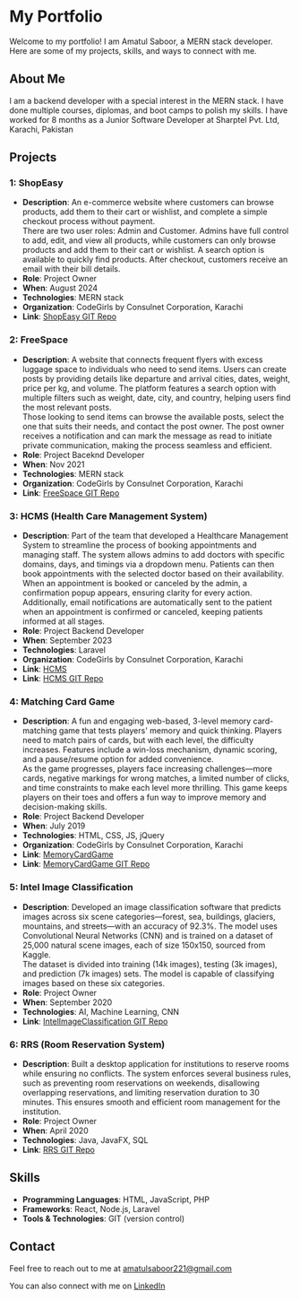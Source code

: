 # My Portfolio

Welcome to my portfolio! I am Amatul Saboor, a MERN stack developer. Here are some of my projects, skills, and ways to connect with me.

## About Me

I am a backend developer with a special interest in the MERN stack. I have done multiple courses, diplomas, and boot camps to polish my skills.
I have worked for 8 months as a Junior Software Developer at Sharptel Pvt. Ltd, Karachi, Pakistan

## Projects

### 1: ShopEasy
- **Description**:  An e-commerce website where customers can browse products, add them to their cart or wishlist, and complete a simple checkout process without payment.  
There are two user roles: Admin and Customer. Admins have full control to add, edit, and view all products, while customers can only browse products and add them to their cart or wishlist. A search option is available to quickly find products. After checkout, customers receive an email with their bill details.
- **Role**: Project Owner
- **When**: August 2024
- **Technologies**: MERN stack
- **Organization**: CodeGirls by Consulnet Corporation, Karachi
- **Link**: [ShopEasy GIT Repo](https://github.com/AmatulSaboor/shopeasy)

### 2: FreeSpace
- **Description**:  A website that connects frequent flyers with excess luggage space to individuals who need to send items. Users can create posts by providing details like departure and arrival cities, dates, weight, price per kg, and volume. The platform features a search option with multiple filters such as weight, date, city, and country, helping users find the most relevant posts.  
Those looking to send items can browse the available posts, select the one that suits their needs, and contact the post owner.
The post owner receives a notification and can mark the message as read to initiate private communication, making the process seamless and efficient.
- **Role**: Project Baceknd Developer
- **When**: Nov 2021
- **Technologies**: MERN stack
- **Organization**: CodeGirls by Consulnet Corporation, Karachi
- **Link**: [FreeSpace GIT Repo](https://github.com/AmatulSaboor/FreeSpace-app)
  
### 3: HCMS (Health Care Management System)
- **Description**: Part of the team that developed a Healthcare Management System to streamline the process of booking appointments and managing staff. The system allows admins to add doctors with specific domains, days, and timings via a dropdown menu. Patients can then book appointments with the selected doctor based on their availability.  
When an appointment is booked or canceled by the admin, a confirmation popup appears, ensuring clarity for every action. Additionally, email notifications are automatically sent to the patient when an appointment is confirmed or canceled, keeping patients informed at all stages.
- **Role**: Project Backend Developer
- **When**: September 2023
- **Technologies**: Laravel
- **Organization**: CodeGirls by Consulnet Corporation, Karachi
- **Link**: [HCMS](https://cnet-web.consulnet.net/Health-care/index.php/login)
- **Link**: [HCMS GIT Repo](https://github.com/AmatulSaboor/HealthCareManagementSystem.git)
  
### 4: Matching Card Game
- **Description**:  A fun and engaging web-based, 3-level memory card-matching game that tests players' memory and quick thinking. Players need to match pairs of cards, but with each level, the difficulty increases. Features include a win-loss mechanism, dynamic scoring, and a pause/resume option for added convenience.  
As the game progresses, players face increasing challenges—more cards, negative markings for wrong matches, a limited number of clicks, and time constraints to make each level more thrilling. This game keeps players on their toes and offers a fun way to improve memory and decision-making skills.
- **Role**: Project Backend Developer
- **When**: July 2019
- **Technologies**: HTML, CSS, JS, jQuery
- **Organization**: CodeGirls by Consulnet Corporation, Karachi
- **Link**: [MemoryCardGame](https://amatulsaboor.github.io/MemoryCardApp/)
- **Link**: [MemoryCardGame GIT Repo](https://github.com/AmatulSaboor/MemoryCardApp.git)
  
### 5: Intel Image Classification
- **Description**:  Developed an image classification software that predicts images across six scene categories—forest, sea, buildings, glaciers, mountains, and streets—with an accuracy of 92.3%. The model uses Convolutional Neural Networks (CNN) and is trained on a dataset of 25,000 natural scene images, each of size 150x150, sourced from Kaggle.  
The dataset is divided into training (14k images), testing (3k images), and prediction (7k images) sets. The model is capable of classifying images based on these six categories.
- **Role**: Project Owner
- **When**: September 2020
- **Technologies**: AI, Machine Learning, CNN
- **Link**: [IntelImageClassification GIT Repo](https://github.com/AmatulSaboor/MSc_project)
  
### 6: RRS (Room Reservation System)
- **Description**:  Built a desktop application for institutions to reserve rooms while ensuring no conflicts. The system enforces several business rules, such as preventing room reservations on weekends, disallowing overlapping reservations, and limiting reservation duration to 30 minutes. This ensures smooth and efficient room management for the institution.
- **Role**: Project Owner
- **When**: April 2020
- **Technologies**: Java, JavaFX, SQL
- **Link**: [RRS GIT Repo](https://github.com/AmatulSaboor/UoBD_RRS_Student.git)
  
## Skills

- **Programming Languages**: HTML, JavaScript, PHP
- **Frameworks**: React, Node.js, Laravel
- **Tools & Technologies**: GIT (version control)

## Contact

Feel free to reach out to me at amatulsaboor221@gmail.com

You can also connect with me on [LinkedIn](https://www.linkedin.com/in/amatulsaboor221)
